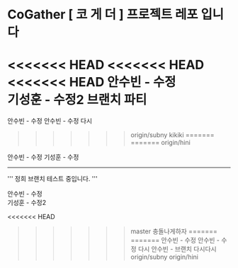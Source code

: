 # CoGather [ 코 게 더 ] 프로젝트 레포 입니다 
<<<<<<< HEAD
<<<<<<< HEAD
<<<<<<< HEAD
안수빈 - 수정  
기성훈  - 수정2 브랜치 파티
=======
안수빈 - 수정
안수빈 - 수정 다시
>>>>>>> origin/subny
>>kikiki
=======
=======
>>>>>>> origin/hini

안수빈 - 수정
기성훈  - 수정

---
'''
정희 브랜치 테스트 중입니다. 
'''

안수빈 - 수정  
기성훈  - 수정2

<<<<<<< HEAD
>>>>>>> master 충돌나게하자
=======
=======
안수빈 - 수정
안수빈 - 수정 다시
안수빈 - 브랜치 다시다시
>>>>>>> origin/subny
>>>>>>> origin/hini 
